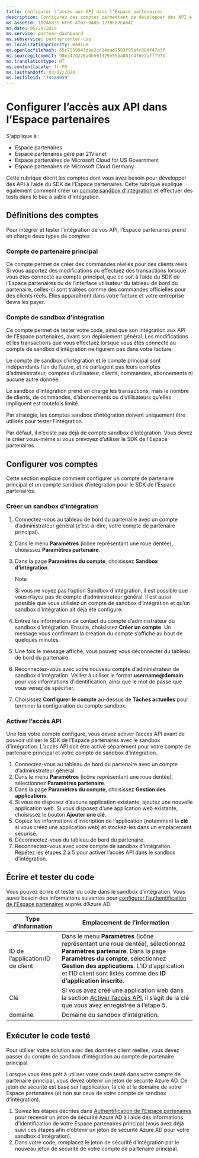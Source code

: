 ```yaml
---
title: Configurer l’accès aux API dans l’Espace partenaires
description: Configurez des comptes permettant de développer des API à l’aide du SDK de l’Espace partenaires et d’effectuer des tests dans le bac à sable (sandbox) d’intégration.
ms.assetid: 182A6831-6F00-4762-9A86-327BF87EA6AC
ms.date: 05/29/2019
ms.service: partner-dashboard
ms.subservice: partnercenter-csp
ms.localizationpriority: medium
ms.openlocfilehash: 55c7259943dae2cd34ead9583f95afc38df47a3f
ms.sourcegitcommit: 98ec47d226a0b56f329e55ba881e476e2afff971
ms.translationtype: HT
ms.contentlocale: fr-FR
ms.lasthandoff: 03/07/2020
ms.locfileid: "74488059"
---
```

# <a name="set-up-api-access-in-partner-center"></a>Configurer l’accès aux API dans l’Espace partenaires

S'applique à :

- Espace partenaires
- Espace partenaires géré par 21Vianet
- Espace partenaires de Microsoft Cloud for US Government
- Espace partenaires de Microsoft Cloud Germany

Cette rubrique décrit les comptes dont vous avez besoin pour développer des API à l’aide du SDK de l’Espace partenaires. Cette rubrique explique également comment créer un [compte sandbox d’intégration](#integration-sandbox-account) et effectuer des tests dans le bac à sable d’intégration.

## <a name="account-definitions"></a>Définitions des comptes

Pour intégrer et tester l’intégration de vos API, l’Espace partenaires prend en charge deux types de comptes :

### <a name="primary-partner-account"></a>Compte de partenaire principal

Ce compte permet de créer des commandes réelles pour des clients réels. Si vous apportez des modifications ou effectuez des transactions lorsque vous êtes connecté au compte principal, que ce soit à l’aide du SDK de l’Espace partenaires ou de l’interface utilisateur du tableau de bord du partenaire, celles-ci sont traitées comme des commandes officielles pour des clients réels. Elles apparaîtront dans votre facture et votre entreprise devra les payer.

### <a name="integration-sandbox-account"></a>Compte de sandbox d’intégration

Ce compte permet de tester votre code, ainsi que son intégration aux API de l’Espace partenaires, avant son déploiement général. Les modifications et les transactions que vous effectuez lorsque vous êtes connecté au compte de sandbox d’intégration ne figurent pas dans votre facture.

Le compte de sandbox d’intégration et le compte principal sont indépendants l’un de l’autre, et ne partagent pas leurs comptes d’administrateur, comptes d’utilisateur, clients, commandes, abonnements ni aucune autre donnée.

Le sandbox d’intégration prend en charge les transactions, mais le nombre de clients, de commandes, d’abonnements ou d’utilisateurs qu’elles impliquent est toutefois limité.

Par stratégie, les comptes sandbox d’intégration doivent uniquement être utilisés pour tester l’intégration.

Par défaut, il n’existe pas déjà de compte sandbox d’intégration. Vous devez le créer vous-même si vous prévoyez d’utiliser le SDK de l’Espace partenaires.

## <a name="set-up-your-accounts"></a>Configurer vos comptes

Cette section explique comment configurer un compte de partenaire principal et un compte sandbox d’intégration pour le SDK de l’Espace partenaires.

### <a name="create-an-integration-sandbox"></a>Créer un sandbox d’intégration

1. Connectez-vous au tableau de bord du partenaire avec un compte d’administrateur général (c’est-à-dire, votre compte de partenaire principal).
2. Dans le menu **Paramètres** (icône représentant une roue dentée), choisissez **Paramètres partenaire**.
3. Dans la page **Paramètres du compte**, choisissez **Sandbox d’intégration**.

    >[!NOTE]
    >Si vous ne voyez pas l’option Sandbox d’intégration, il est possible que vous n’ayez pas de compte d’administrateur général. Il est aussi possible que vous utilisiez un compte de sandbox d’intégration et qu’un sandbox d’intégration ait déjà été configuré.

4. Entrez les informations de contact du compte d’administrateur du sandbox d’intégration. Ensuite, choisissez **Créer un compte**. Un message vous confirmant la création du compte s’affiche au bout de quelques minutes.
5. Une fois le message affiché, vous pouvez vous déconnecter du tableau de bord du partenaire.
6. Reconnectez-vous avec votre nouveau compte d’administrateur de sandbox d’intégration. Veillez à utiliser le format **username@domain** pour vos informations d’identification, ainsi que le mot de passe que vous venez de spécifier.
7. Choisissez **Configurer le compte** au-dessus de **Tâches actuelles** pour terminer la configuration du compte sandbox.

### <a name="enable-api-access"></a>Activer l’accès API

Une fois votre compte configuré, vous devez activer l’accès API avant de pouvoir utiliser le SDK de l’Espace partenaires avec le sandbox d’intégration. L’accès API doit être activé séparément pour votre compte de partenaire principal et votre compte de sandbox d’intégration.

1. Connectez-vous au tableau de bord du partenaire avec un compte d’administrateur général.
2. Dans le menu **Paramètres** (icône représentant une roue dentée), sélectionnez **Paramètres partenaire**.
3. Dans la page **Paramètres du compte**, choisissez **Gestion des applications**.
4. Si vous ne disposez d’aucune application existante, ajoutez une nouvelle application web. Si vous disposez d’une application web existante, choisissez le bouton **Ajouter une clé**.
5. Copiez les informations d’inscription de l’application (notamment la **clé** si vous créez une application web) et stockez-les dans un emplacement sécurisé.
6. Déconnectez-vous du tableau de bord du partenaire.
7. Reconnectez-vous avec votre compte de sandbox d’intégration. Répétez les étapes 2 à 5 pour activer l’accès API dans le sandbox d’intégration.

## <a name="write-and-test-code"></a>Écrire et tester du code

Vous pouvez écrire et tester du code dans le sandbox d’intégration. Vous aurez besoin des informations suivantes pour [configurer l’authentification de l’Espace partenaires](partner-center-authentication.md) auprès d’Azure AD.

| Type d’information | Emplacement de l’information |
| --------- | ------------- |
| ID de l’application/ID de client | Dans le menu **Paramètres** (icône représentant une roue dentée), sélectionnez **Paramètres partenaire**. Dans la page **Paramètres du compte**, sélectionnez **Gestion des applications**. L’ID d’application et l’ID client sont listés comme des **ID d’application inscrite**. |
| Clé | Si vous avez créé une application web dans la section [Activer l’accès API](#enable-api-access), il s’agit de la clé que vous avez enregistrée à l’étape 5. |
| domaine. | Domaine du sandbox d’intégration. |

## <a name="run-tested-code"></a>Exécuter le code testé

Pour utiliser votre solution avec des données client réelles, vous devez passer du compte de sandbox d’intégration au compte de partenaire principal.

Lorsque vous êtes prêt à utiliser votre code testé dans votre compte de partenaire principal, vous devez obtenir un jeton de sécurité Azure AD. Ce jeton de sécurité est basé sur l’application, la clé et le domaine de votre Espace partenaires (et non sur ceux de votre compte de sandbox d’intégration).

1. Suivez les étapes décrites dans [Authentification de l’Espace partenaires](partner-center-authentication.md) pour recevoir un jeton de sécurité Azure AD à l’aide des informations d’identification de votre Espace partenaires principal (vous avez déjà suivi ces étapes afin d’obtenir un jeton de sécurité Azure AD pour votre sandbox d’intégration).
2. Dans votre code, remplacez le jeton de sécurité d’intégration par le nouveau jeton de sécurité de votre compte de partenaire principal.